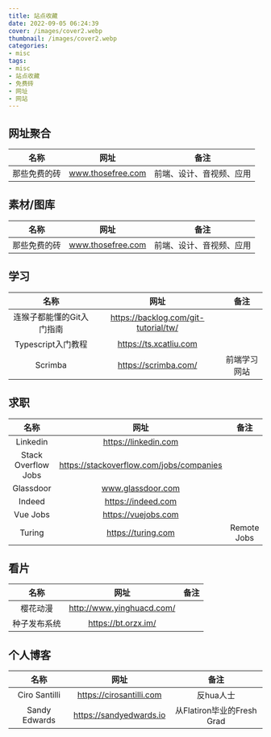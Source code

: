 ```yaml
---
title: 站点收藏
date: 2022-09-05 06:24:39
cover: /images/cover2.webp
thumbnail: /images/cover2.webp
categories:
- misc
tags:
- misc
- 站点收藏
- 免费砖
- 网址
- 网站
---
```


## 网址聚合
|名称|网址|备注|
|:-----:|:-----:|:-----:|
|那些免费的砖|www.thosefree.com|前端、设计、音视频、应用|

## 素材/图库
|名称|网址|备注|
|:-----:|:-----:|:-----:|
|那些免费的砖|www.thosefree.com|前端、设计、音视频、应用|

## 学习
|名称|网址|备注|
|:-----:|:-----:|:-----:|
|连猴子都能懂的Git入门指南|https://backlog.com/git-tutorial/tw/||
|Typescript入门教程|https://ts.xcatliu.com||
|Scrimba|https://scrimba.com/|前端学习网站|

## 求职
|名称|网址|备注|
|:-----:|:-----:|:-----:|
|Linkedin|https://linkedin.com||
|Stack Overflow Jobs|https://stackoverflow.com/jobs/companies||
|Glassdoor|www.glassdoor.com||
|Indeed|https://indeed.com||
|Vue Jobs|https://vuejobs.com||
|Turing|https://turing.com|Remote Jobs|

## 看片
|名称|网址|备注|
|:-----:|:-----:|:-----:|
|樱花动漫|http://www.yinghuacd.com/||
|种子发布系统|https://bt.orzx.im/||

## 个人博客
|名称|网址|备注|
|:-----:|:-----:|:-----:|
|Ciro Santilli|https://cirosantilli.com|反hua人士|
|Sandy Edwards|https://sandyedwards.io|从Flatiron毕业的Fresh Grad|
